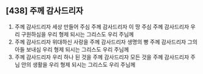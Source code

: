 ## [438] 주께 감사드리자

1) 주께 감사드리자 세상 만들어 주심 주께 감사드리자 이 땅 주심 주께 감사드리자 우리 구원하심을 우리 형제 되시는 그리스도 우리 주님께  
2) 주께 감사드리자 위대하신 사랑을 주께 감사드리자 생명의 빵 주께 감사드리자 그의 아들 보내심 우리 형제 되시는 그리스도 우리 주님께  
3) 주께 감사드리자 우리 하나 된 것을 주께 감사드리자 모든 것을 주께 감사드리자 주님 안의 생활을 우리 형제 되시는 그리스도 우리 주님께
